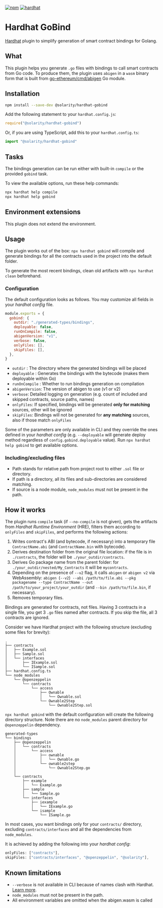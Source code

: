 [![npm](https://img.shields.io/npm/v/@solarity/hardhat-gobind.svg)](https://www.npmjs.com/package/@solarity/hardhat-gobind) [![hardhat](https://hardhat.org/buidler-plugin-badge.svg?1)](https://hardhat.org)

# Hardhat GoBind

[Hardhat](https://hardhat.org) plugin to simplify generation of smart contract bindings for Golang.

## What

This plugin helps you generate `.go` files with bindings to call smart contracts from Go code. To produce them, the plugin uses `abigen` in a `wasm` binary form that is built from [go-ethereum/cmd/abigen](https://github.com/ethereum/go-ethereum/tree/master/cmd/abigen) Go module.

## Installation

```bash
npm install --save-dev @solarity/hardhat-gobind
```

Add the following statement to your `hardhat.config.js`:

```js
require("@solarity/hardhat-gobind")
```

Or, if you are using TypeScript, add this to your `hardhat.config.ts`:

```ts
import "@solarity/hardhat-gobind"
```

## Tasks

The bindings generation can be run either with built-in `compile` or the provided `gobind` task.

To view the available options, run these help commands:

```bash
npx hardhat help compile
npx hardhat help gobind
```

## Environment extensions

This plugin does not extend the environment.

## Usage

The plugin works out of the box: `npx hardhat gobind` will compile and generate bindings for all the contracts used in the project into the default folder.

To generate the most recent bindings, clean old artifacts with `npx hardhat clean` beforehand.

### Configuration

The default configuration looks as follows. You may customize all fields in your *hardhat config* file.

```js
module.exports = {
  gobind: {
    outdir: "./generated-types/bindings",
    deployable: false,
    runOnCompile: false,
    abigenVersion: "v1",
    verbose: false,
    onlyFiles: [],
    skipFiles: [],
  },
}
```

- `outdir` : The directory where the generated bindings will be placed
- `deployable` : Generates the bindings with the bytecode (makes them deployable within Go)
- `runOnCompile` : Whether to run bindings generation on compilation
- `abigenVersion`: The version of abigen to use (v1 or v2)
- `verbose`: Detailed logging on generation (e.g. count of included and skipped contracts, source paths, names)
- `onlyFiles`: If specified, bindings will be generated **only for matching** sources, other will be ignored
- `skipFiles`: Bindings will not be generated for **any matching** sources, also if those match `onlyFiles`

Some of the parameters are only available in CLI and they override the ones defined in your *hardhat config* (e.g. `--deployable` will generate deploy method regardless of `config.gobind.deployable` value). Run `npx hardhat help gobind` to get available options.

### Including/excluding files

- Path stands for relative path from project root to either `.sol` file or directory.
- If path is a directory, all its files and sub-directories are considered matching.
- If source is a node module, `node_modules` must not be present in the path.

## How it works

The plugin runs `compile` task (if `--no-compile` is not given), gets the artifacts from *Hardhat Runtime Environment* (HRE), filters them according to `onlyFiles` and `skipFiles`, and performs the following actions:

1. Writes contract's ABI (and bytecode, if necessary) into a temporary file `ContractName.abi` (and `ContractName.bin` with bytecode).
2. Derives destination folder from the original file location: if the file is in `./contracts`, the folder will be `./your_outdir/contracts`.
3. Derives Go package name from the parent folder: for `./your_outdir/nested/My_Contracts` it will be `mycontracts`.
4. Depending on the presence of `--v2` flag, it calls `abigen` or `abigen v2` via WebAssembly: `abigen `(`--v2`)` --abi /path/to/file.abi --pkg packagename --type ContractName --out /path/to/your_project/your_outdir` (and `--bin /path/to/file.bin`, if necessary).
5. Removes temporary files.


Bindings are generated for contracts, not files. Having 3 contracts in a single file, you get 3 `.go` files named after contracts. If you skip the file, all 3 contracts are ignored.

Consider we have Hardhat project with the following structure (excluding some files for brevity):

```
.
├── contracts
│   ├── Example.sol
│   ├── Sample.sol
│   └── interfaces
│       ├── IExample.sol
│       └── ISample.sol
├── hardhat.config.ts
└── node_modules
    └── @openzeppelin
        └── contracts
            └── access
                ├── Ownable
                │   └── Ownable.sol
                └── Ownable2Step
                    └── Ownable2Step.sol
```

`npx hardhat gobind` with the default configuration will create the following directory structure. Note there are no `node_modules` parent directory for `@openzeppelin` dependency.

```
generated-types
└── bindings
    ├── @openzeppelin
    │   └── contracts
    │       └── access
    │           ├── ownable
    │           │   └── Ownable.go
    │           └── ownable2step
    │               └── Ownable2Step.go
    │          
    └── contracts
        ├── example
        │   └── Example.go
        ├── sample
        │   └── Sample.go
        └── interfaces
            ├── iexample
            │   └── IExample.go
            └── isample
                └── ISample.go
```

In most cases, you want bindings only for your `contracts/` directory, excluding `contracts/interfaces` and all the dependencies from `node_modules`.

It is achieved by adding the following into your *hardhat config*:

```js
onlyFiles: ["contracts"],
skipFiles: ["contracts/interfaces", "@openzeppelin", "@solarity"],
```

## Known limitations

- `--verbose` is not available in CLI because of names clash with Hardhat. [Learn more](https://hardhat.org/hardhat-runner/docs/errors#HH202).
- `node_modules` must not be present in the path.
- All environment variables are omitted when the abigen.wasm is called
